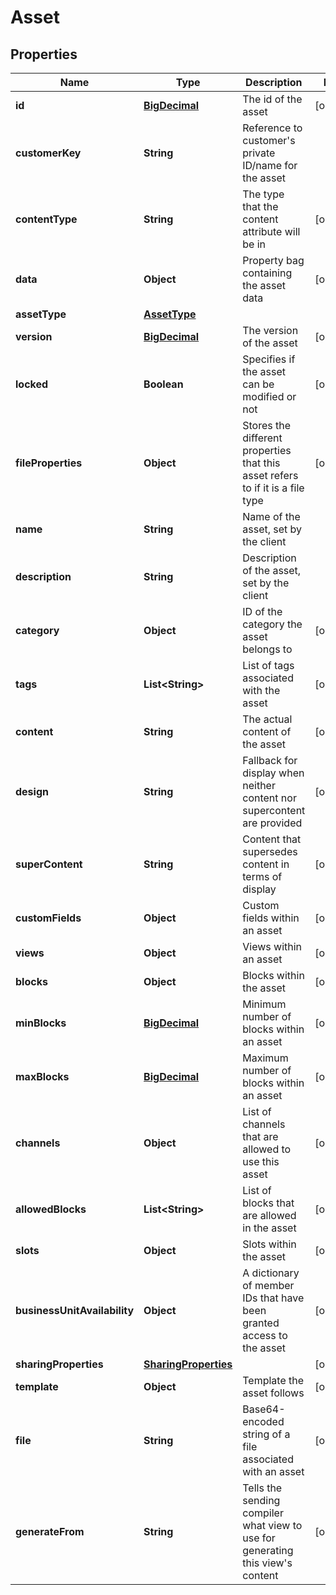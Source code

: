
# Asset

## Properties
Name | Type | Description | Notes
------------ | ------------- | ------------- | -------------
**id** | [**BigDecimal**](BigDecimal.md) | The id of the asset |  [optional]
**customerKey** | **String** | Reference to customer&#39;s private ID/name for the asset | 
**contentType** | **String** | The type that the content attribute will be in |  [optional]
**data** | **Object** | Property bag containing the asset data |  [optional]
**assetType** | [**AssetType**](AssetType.md) |  | 
**version** | [**BigDecimal**](BigDecimal.md) | The version of the asset |  [optional]
**locked** | **Boolean** | Specifies if the asset can be modified or not |  [optional]
**fileProperties** | **Object** | Stores the different properties that this asset refers to if it is a file type |  [optional]
**name** | **String** | Name of the asset, set by the client | 
**description** | **String** | Description of the asset, set by the client | 
**category** | **Object** | ID of the category the asset belongs to |  [optional]
**tags** | **List&lt;String&gt;** | List of tags associated with the asset |  [optional]
**content** | **String** | The actual content of the asset |  [optional]
**design** | **String** | Fallback for display when neither content nor supercontent are provided |  [optional]
**superContent** | **String** | Content that supersedes content in terms of display |  [optional]
**customFields** | **Object** | Custom fields within an asset |  [optional]
**views** | **Object** | Views within an asset |  [optional]
**blocks** | **Object** | Blocks within the asset |  [optional]
**minBlocks** | [**BigDecimal**](BigDecimal.md) | Minimum number of blocks within an asset |  [optional]
**maxBlocks** | [**BigDecimal**](BigDecimal.md) | Maximum number of blocks within an asset |  [optional]
**channels** | **Object** | List of channels that are allowed to use this asset |  [optional]
**allowedBlocks** | **List&lt;String&gt;** | List of blocks that are allowed in the asset |  [optional]
**slots** | **Object** | Slots within the asset |  [optional]
**businessUnitAvailability** | **Object** | A dictionary of member IDs that have been granted access to the asset |  [optional]
**sharingProperties** | [**SharingProperties**](SharingProperties.md) |  |  [optional]
**template** | **Object** | Template the asset follows |  [optional]
**file** | **String** | Base64-encoded string of a file associated with an asset |  [optional]
**generateFrom** | **String** | Tells the sending compiler what view to use for generating this view&#39;s content |  [optional]



